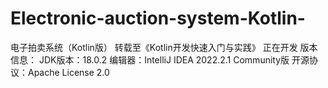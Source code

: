 # Electronic-auction-system-Kotlin-
电子拍卖系统（Kotlin版）
转载至《Kotlin开发快速入门与实践》
正在开发
版本信息：
JDK版本：18.0.2
编辑器：IntelliJ IDEA 2022.2.1 Community版
开源协议：Apache License 2.0
